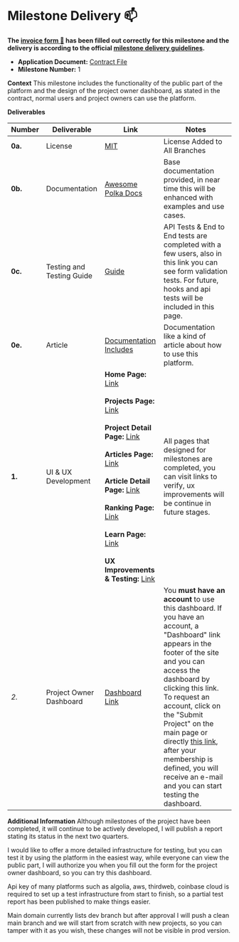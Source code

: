 # Milestone Delivery :mailbox:

**The [invoice form :pencil:](https://docs.google.com/forms/d/e/1FAIpQLSfmNYaoCgrxyhzgoKQ0ynQvnNRoTmgApz9NrMp-hd8mhIiO0A/viewform) has been filled out correctly for this milestone and the delivery is according to the official [milestone delivery guidelines](https://github.com/w3f/Grants-Program/blob/master/docs/Support%20Docs/milestone-deliverables-guidelines.md).**  

* **Application Document:** [Contract File](https://github.com/w3f/Grants-Program/tree/master/applications/Awesome-Polka.md)
* **Milestone Number:** 1

**Context**
This milestone includes the functionality of the public part of the platform and the design of the project owner dashboard, as stated in the contract, normal users and project owners can use the platform.

**Deliverables**

| Number | Deliverable | Link | Notes |
| ------------- | ------------- | ------------- |------------- |
| **0a.** | License | [MIT](https://github.com/tolgayayci/awesome-polka/blob/dev/LICENSE) | License Added to All Branches |
| **0b.** | Documentation | [Awesome Polka Docs](https://docs.awesomepolka.org/docs/awesome-polka/getting-started) | Base documentation provided, in near time this will be enhanced with examples and use cases. |
| **0c.** | Testing and Testing Guide |  [Guide](https://docs.awesomepolka.org/docs/technical-details/testing) | API Tests & End to End tests are completed with a few users, also in this link you can see form validation tests. For future, hooks and api tests will be included in this page. |
| **0e.** | Article | [Documentation Includes](https://docs.awesomepolka.org/docs/awesome-polka/getting-started) | Documentation like a kind of article about how to use this platform. |
| **1.** | UI & UX Development | **Home Page:** [Link](https://awesomepolka.org) <br /><br /> **Projects Page:**  [Link](https://awesomepolka.org/projects)</br></br>**Project Detail Page:**  [Link](https://awesomepolka.org/projects/awesome-polka)<br /></br>**Articles Page:**  [Link](https://awesomepolka.org/articles)<br /></br>**Article Detail Page:**  [Link](https://awesomepolka.org/articles/09885b15-3a16-478f-aa2f-d6929d2f05c8)<br /></br>**Ranking Page:** [Link](https://awesomepolka.org/ranking)</br></br> **Learn Page:** [Link](https://awesomepolka.org/learn)</br></br> **UX Improvements & Testing:**  [Link](https://docs.awesomepolka.org/docs/technical-details/testing)| All pages that designed for milestones are completed, you can visit links to verify, ux improvements will be continue in future stages. | ... |
| *2.* | Project Owner Dashboard  | [Dashboard Link](https://awesomepolka.org/dashboard/project) | You **must have an account** to use this dashboard. If you have an account, a "Dashboard" link appears in the footer of the site and you can access the dashboard by clicking this link. To request an account, click on the "Submit Project" on the main page or directly [this link](https://ts6prh04a2p.typeform.com/to/L4jpfJKl), after your membership is defined, you will receive an e-mail and you can start testing the dashboard.</br>|

**Additional Information**
Although milestones of the project have been completed, it will continue to be actively developed, I will publish a report stating its status in the next two quarters.

I would like to offer a more detailed infrastructure for testing, but you can test it by using the platform in the easiest way, while everyone can view the public part, I will authorize you when you fill out the form for the project owner dashboard, so you can try this dashboard.

Api key of many platforms such as algolia, aws, thirdweb, coinbase cloud is required to set up a test infrastructure from start to finish, so a partial test report has been published to make things easier.

Main domain currently lists dev branch but after approval I will push a clean main branch and we will start from scratch with new projects, so you can tamper with it as you wish, these changes will not be visible in prod version.
